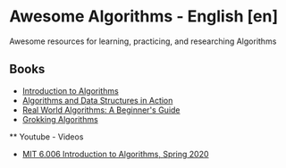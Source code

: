 # Awesome Algorithms - English [en]

Awesome resources for learning, practicing, and researching Algorithms



## Books
* [Introduction to Algorithms](https://dl.ebooksworld.ir/books/Introduction.to.Algorithms.4th.Leiserson.Stein.Rivest.Cormen.MIT.Press.9780262046305.EBooksWorld.ir.pdf)
* [Algorithms and Data Structures in Action](https://www.manning.com/books/algorithms-and-data-structures-in-action)
* [Real World Algorithms: A Beginner's Guide](https://mitpress.mit.edu/books/real-world-algorithms)
* [Grokking Algorithms](https://www.manning.com/books/grokking-algorithms)

** Youtube - Videos
* [MIT 6.006 Introduction to Algorithms, Spring 2020](https://www.youtube.com/playlist?list=PLUl4u3cNGP63EdVPNLG3ToM6LaEUuStEY)
